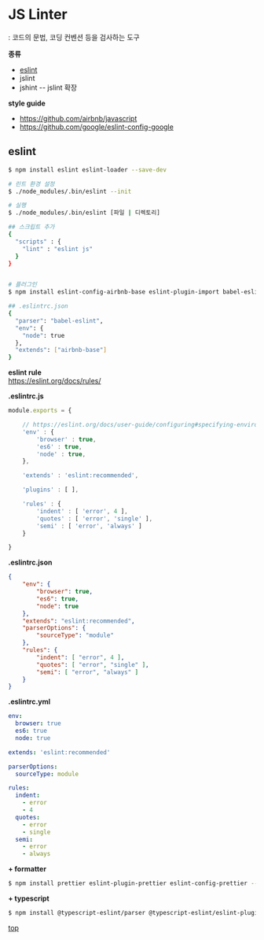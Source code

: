 # JS Linter
: 코드의 문법, 코딩 컨벤션 등을 검사하는 도구  


**종류**
- [eslint](#eslint)
- jslint
- jshint -- jslint 확장


**style guide**    
- https://github.com/airbnb/javascript  
- https://github.com/google/eslint-config-google



## eslint


```bash
$ npm install eslint eslint-loader --save-dev

# 린트 환경 설정
$ ./node_modules/.bin/eslint --init

# 실행
$ ./node_modules/.bin/eslint [파일 | 디렉토리]

## 스크립트 추가
{
  "scripts" : {
    "lint" : "eslint js"
  }
}


# 플러그인
$ npm install eslint-config-airbnb-base eslint-plugin-import babel-eslint --save-dev

## .eslintrc.json
{
  "parser": "babel-eslint",
  "env": {
    "node": true
  },
  "extends": ["airbnb-base"]
}
```


**eslint rule**   
https://eslint.org/docs/rules/


**.eslintrc.js**   
```js
module.exports = {

    // https://eslint.org/docs/user-guide/configuring#specifying-environments
    'env' : {
        'browser' : true,
        'es6' : true,
        'node' : true,
    },

    'extends' : 'eslint:recommended',

    'plugins' : [ ],

    'rules' : {
        'indent' : [ 'error', 4 ],
        'quotes' : [ 'error', 'single' ],
        'semi' : [ 'error', 'always' ]
    }

}
```


**.eslintrc.json**
```json
{
    "env": {
        "browser": true,
        "es6": true,
        "node": true
    },
    "extends": "eslint:recommended",
    "parserOptions": {
        "sourceType": "module"
    },
    "rules": {
        "indent": [ "error", 4 ],
        "quotes": [ "error", "single" ],
        "semi": [ "error", "always" ]
    }
}
```


**.eslintrc.yml**
```yaml
env:
  browser: true
  es6: true
  node: true

extends: 'eslint:recommended'

parserOptions:
  sourceType: module

rules:
  indent:
    - error
    - 4
  quotes:
    - error
    - single
  semi:
    - error
    - always
```



**+ formatter**    

```bash
$ npm install prettier eslint-plugin-prettier eslint-config-prettier -- save-dev  
```


**+ typescript**  

```bash
$ npm install @typescript-eslint/parser @typescript-eslint/eslint-plugin --save-dev
```



[top](#)
